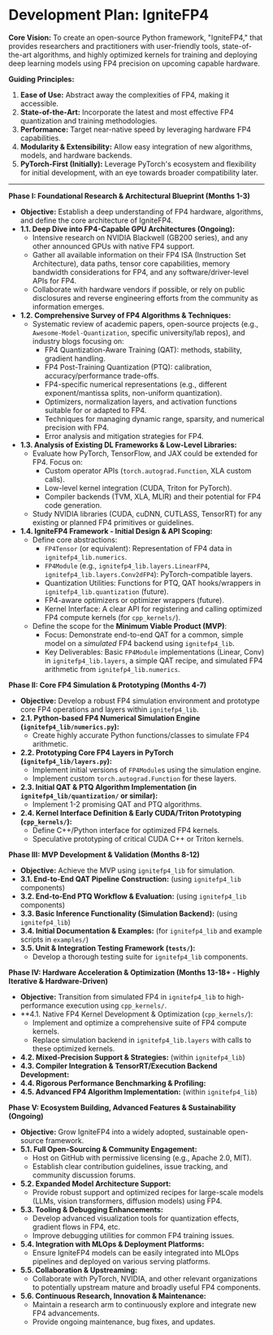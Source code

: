 # Development Plan: IgniteFP4

**Core Vision:** To create an open-source Python framework, "IgniteFP4," that provides researchers and practitioners with user-friendly tools, state-of-the-art algorithms, and highly optimized kernels for training and deploying deep learning models using FP4 precision on upcoming capable hardware.

**Guiding Principles:**
1.  **Ease of Use:** Abstract away the complexities of FP4, making it accessible.
2.  **State-of-the-Art:** Incorporate the latest and most effective FP4 quantization and training methodologies.
3.  **Performance:** Target near-native speed by leveraging hardware FP4 capabilities.
4.  **Modularity & Extensibility:** Allow easy integration of new algorithms, models, and hardware backends.
5.  **PyTorch-First (Initially):** Leverage PyTorch's ecosystem and flexibility for initial development, with an eye towards broader compatibility later.

---

**Phase I: Foundational Research & Architectural Blueprint (Months 1-3)**

*   **Objective:** Establish a deep understanding of FP4 hardware, algorithms, and define the core architecture of IgniteFP4.
*   **1.1. Deep Dive into FP4-Capable GPU Architectures (Ongoing):**
    *   Intensive research on NVIDIA Blackwell (GB200 series), and any other announced GPUs with native FP4 support.
    *   Gather all available information on their FP4 ISA (Instruction Set Architecture), data paths, tensor core capabilities, memory bandwidth considerations for FP4, and any software/driver-level APIs for FP4.
    *   Collaborate with hardware vendors if possible, or rely on public disclosures and reverse engineering efforts from the community as information emerges.
*   **1.2. Comprehensive Survey of FP4 Algorithms & Techniques:**
    *   Systematic review of academic papers, open-source projects (e.g., `Awesome-Model-Quantization`, specific university/lab repos), and industry blogs focusing on:
        *   FP4 Quantization-Aware Training (QAT): methods, stability, gradient handling.
        *   FP4 Post-Training Quantization (PTQ): calibration, accuracy/performance trade-offs.
        *   FP4-specific numerical representations (e.g., different exponent/mantissa splits, non-uniform quantization).
        *   Optimizers, normalization layers, and activation functions suitable for or adapted to FP4.
        *   Techniques for managing dynamic range, sparsity, and numerical precision with FP4.
        *   Error analysis and mitigation strategies for FP4.
*   **1.3. Analysis of Existing DL Frameworks & Low-Level Libraries:**
    *   Evaluate how PyTorch, TensorFlow, and JAX could be extended for FP4. Focus on:
        *   Custom operator APIs (`torch.autograd.Function`, XLA custom calls).
        *   Low-level kernel integration (CUDA, Triton for PyTorch).
        *   Compiler backends (TVM, XLA, MLIR) and their potential for FP4 code generation.
    *   Study NVIDIA libraries (CUDA, cuDNN, CUTLASS, TensorRT) for any existing or planned FP4 primitives or guidelines.
*   **1.4. IgniteFP4 Framework - Initial Design & API Scoping:**
    *   Define core abstractions:
        *   `FP4Tensor` (or equivalent): Representation of FP4 data in `ignitefp4_lib.numerics`.
        *   `FP4Module` (e.g., `ignitefp4_lib.layers.LinearFP4`, `ignitefp4_lib.layers.Conv2dFP4`): PyTorch-compatible layers.
        *   Quantization Utilities: Functions for PTQ, QAT hooks/wrappers in `ignitefp4_lib.quantization` (future).
        *   FP4-aware optimizers or optimizer wrappers (future).
        *   Kernel Interface: A clear API for registering and calling optimized FP4 compute kernels (for `cpp_kernels/`).
    *   Define the scope for the **Minimum Viable Product (MVP)**:
        *   Focus: Demonstrate end-to-end QAT for a common, simple model on a *simulated* FP4 backend using `ignitefp4_lib`.
        *   Key Deliverables: Basic `FP4Module` implementations (Linear, Conv) in `ignitefp4_lib.layers`, a simple QAT recipe, and simulated FP4 arithmetic from `ignitefp4_lib.numerics`.

**Phase II: Core FP4 Simulation & Prototyping (Months 4-7)**

*   **Objective:** Develop a robust FP4 simulation environment and prototype core FP4 operations and layers within `ignitefp4_lib`.
*   **2.1. Python-based FP4 Numerical Simulation Engine (`ignitefp4_lib/numerics.py`):**
    *   Create highly accurate Python functions/classes to simulate FP4 arithmetic.
*   **2.2. Prototyping Core FP4 Layers in PyTorch (`ignitefp4_lib/layers.py`):**
    *   Implement initial versions of `FP4Module`s using the simulation engine.
    *   Implement custom `torch.autograd.Function` for these layers.
*   **2.3. Initial QAT & PTQ Algorithm Implementation (in `ignitefp4_lib/quantization/` or similar):**
    *   Implement 1-2 promising QAT and PTQ algorithms.
*   **2.4. Kernel Interface Definition & Early CUDA/Triton Prototyping (`cpp_kernels/`):**
    *   Define C++/Python interface for optimized FP4 kernels.
    *   Speculative prototyping of critical CUDA C++ or Triton kernels.

**Phase III: MVP Development & Validation (Months 8-12)**

*   **Objective:** Achieve the MVP using `ignitefp4_lib` for simulation.
*   **3.1. End-to-End QAT Pipeline Construction:** (using `ignitefp4_lib` components)
*   **3.2. End-to-End PTQ Workflow & Evaluation:** (using `ignitefp4_lib` components)
*   **3.3. Basic Inference Functionality (Simulation Backend):** (using `ignitefp4_lib`)
*   **3.4. Initial Documentation & Examples:** (for `ignitefp4_lib` and example scripts in `examples/`)
*   **3.5. Unit & Integration Testing Framework (`tests/`):**
    *   Develop a thorough testing suite for `ignitefp4_lib` components.

**Phase IV: Hardware Acceleration & Optimization (Months 13-18+ - Highly Iterative & Hardware-Driven)**

*   **Objective:** Transition from simulated FP4 in `ignitefp4_lib` to high-performance execution using `cpp_kernels/`.
*   **4.1. Native FP4 Kernel Development & Optimization (`cpp_kernels/`):
    *   Implement and optimize a comprehensive suite of FP4 compute kernels.
    *   Replace simulation backend in `ignitefp4_lib.layers` with calls to these optimized kernels.
*   **4.2. Mixed-Precision Support & Strategies:** (within `ignitefp4_lib`)
*   **4.3. Compiler Integration & TensorRT/Execution Backend Development:**
*   **4.4. Rigorous Performance Benchmarking & Profiling:**
*   **4.5. Advanced FP4 Algorithm Implementation:** (within `ignitefp4_lib`)

**Phase V: Ecosystem Building, Advanced Features & Sustainability (Ongoing)**

*   **Objective:** Grow IgniteFP4 into a widely adopted, sustainable open-source framework.
*   **5.1. Full Open-Sourcing & Community Engagement:**
    *   Host on GitHub with permissive licensing (e.g., Apache 2.0, MIT).
    *   Establish clear contribution guidelines, issue tracking, and community discussion forums.
*   **5.2. Expanded Model Architecture Support:**
    *   Provide robust support and optimized recipes for large-scale models (LLMs, vision transformers, diffusion models) using FP4.
*   **5.3. Tooling & Debugging Enhancements:**
    *   Develop advanced visualization tools for quantization effects, gradient flows in FP4, etc.
    *   Improve debugging utilities for common FP4 training issues.
*   **5.4. Integration with MLOps & Deployment Platforms:**
    *   Ensure IgniteFP4 models can be easily integrated into MLOps pipelines and deployed on various serving platforms.
*   **5.5. Collaboration & Upstreaming:**
    *   Collaborate with PyTorch, NVIDIA, and other relevant organizations to potentially upstream mature and broadly useful FP4 components.
*   **5.6. Continuous Research, Innovation & Maintenance:**
    *   Maintain a research arm to continuously explore and integrate new FP4 advancements.
    *   Provide ongoing maintenance, bug fixes, and updates. 